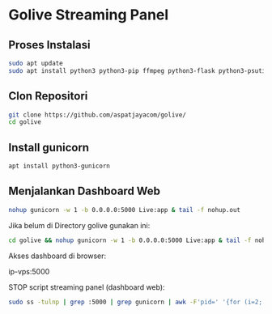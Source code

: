# Golive Streaming Panel

## Proses Instalasi

```sh
sudo apt update
sudo apt install python3 python3-pip ffmpeg python3-flask python3-psutil
```

## Clon Repositori

```sh
git clone https://github.com/aspatjayacom/golive/
cd golive
```

## Install gunicorn

```sh
apt install python3-gunicorn
```

## Menjalankan Dashboard Web

```sh
nohup gunicorn -w 1 -b 0.0.0.0:5000 Live:app & tail -f nohup.out
```
Jika belum di Directory golive gunakan ini:

```sh
cd golive && nohup gunicorn -w 1 -b 0.0.0.0:5000 Live:app & tail -f nohup.out
```

Akses dashboard di browser:

ip-vps:5000

STOP script streaming panel (dashboard web):

```sh
sudo ss -tulnp | grep :5000 | grep gunicorn | awk -F'pid=' '{for (i=2; i<=NF; i++) {split($i, a, ","); print a[1]}}' | xargs -r sudo kill -9 ; sudo pkill -9 ffmpeg
```